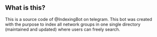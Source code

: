 What is this?
---

This is a source code of @IndexingBot on telegram. This bot was created with the purpose to index all network groups in one single directory (maintained and updated) where users can freely search.
